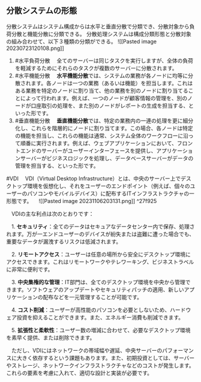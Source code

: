 ## 分散システムの形態
分散システムはシステム構成からは水平と垂直分散で分類でき、分散対象から負荷分散と機能分散に分類できる。
分散処理システムは構成分類形態と分散対象の組み合わせて、以下３種類の分類ができる。
![[Pasted image 20230723120108.png]]
1. #水平負荷分散
　全てのサーバーは同じタスクを実行しますが、全体の負荷を軽減するためにそれらのタスクが複数のサーバーに分散されます。
2. #水平機能分散
　**水平機能分散**では、システムの業務が各ノードに均等に分散されます。各ノードは一つの業務（あるいは機能）を担当します。これはある業務を特定のノードに割り当て、他の業務を別のノードに割り当てることによって行われます。例えば、一つのノードが顧客情報の管理を、別のノードが口座取引の処理を、また別のノードがレポートの生成を担当する、といった形です。
3. #垂直機能分散
　**垂直機能分散**では、特定の業務内の一連の処理を更に細分化し、これらを階層的にノードに割り当てます。この場合、各ノードは特定の機能を担当し、これらの機能は通常、システム全体のワークフローに沿って順番に実行されます。例えば、ウェブアプリケーションにおいて、フロントエンドのサーバーがユーザーインターフェースを提供し、アプリケーションサーバーがビジネスロジックを処理し、データベースサーバーがデータの管理を担当する、といった形です。

#VDI
　VDI（Virtual Desktop Infrastructure）とは、中央のサーバー上でデスクトップ環境を仮想化し、それをユーザーのエンドポイント（例えば、個々のユーザーのパソコンやモバイルデバイス）に配布するITインフラストラクチャの一形態です。
　![[Pasted image 20231106203131.png]] ^27f925

　VDIの主な利点は次のとおりです：

　1. **セキュリティ**：全てのデータはセキュアなデータセンター内で保存、処理されます。万が一エンドユーザーのデバイスが紛失または盗難に遭った場合でも、重要なデータが漏洩するリスクは低減されます。

　2. **リモートアクセス**：ユーザーは任意の場所から安全にデスクトップ環境にアクセスできます。これはリモートワークやテレワーキング、ビジネストラベルに非常に便利です。

　3. **中央集権的な管理**：IT部門は、全てのデスクトップ環境を中央から管理できます。ソフトウェアのアップデートやセキュリティパッチの適用、新しいアプリケーションの配布などを一元管理することが可能です。

　4. **コスト削減**：ユーザーが高性能のパソコンを必要としないため、ハードウェア投資を抑えることができます。また、エネルギー消費も削減できます。

　5. **拡張性と柔軟性**：ユーザー数の増減に合わせて、必要なデスクトップ環境を素早く提供、または削除できます。

　ただし、VDIにはネットワークの帯域幅や遅延、中央サーバーのパフォーマンスに大きく依存するという課題もあります。また、初期投資としては、サーバーやストレージ、ネットワークインフラストラクチャなどのコストが発生します。これらの要素を考慮に入れて、適切な設計と実装が必要です。
